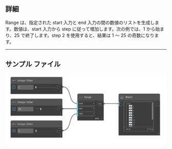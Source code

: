 ## 詳細
Range は、指定された start 入力と end 入力の間の数値のリストを生成します。数値は、start 入力から step に従って増加します。次の例では、1 から始まり、25 で終了します。step 2 を使用すると、結果は 1 ～ 25 の奇数になります。
___
## サンプル ファイル

![Range](./CoreNodeModels.Range_img.jpg)

